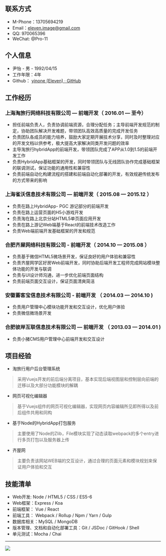 ## 联系方式
* M-Phone：13705694219
* Email：eleven.image@gmail.com
* QQ: 970065396
* WeChat: @Pro-11

## 个人信息
 * 尹怡 - 男 - 1992/04/15
 * 工作年限：4年
 * Github： [yinone (Eleven) · GitHub](https://github.com/yinone)

## 工作经历
### 上海淘旅行网络科技有限公司 — 前端开发（ 2016.01 — 至今）
* 担任前端负责人，负责协调前端资源，合理分配任务；主导前端开发规范的制定，协助团队解决开发难题，带领团队高效高质量的完成开发任务
* 负责团队各成员的能力培养，鼓励大家定期开展技术分享，同时及时整理对应的开发文档以供参考，极大提高大家解决同类开发问题的效率
* 主导淘旅行hybridApp的前端开发，带领团队完成了APP从1.0到1.5的前端开发工作
* 负责HybridApp基础框架的开发，同时带领团队与无线团队协作完成基础框架的联调测试，保证功能的通用性和兼容性
* 负责前端自动化构建流程的搭建和前端自动化部署的开发，有效规避传统发布的方式带来的影响
 

### 上海雀沃信息技术有限公司 — 前端开发（ 2015.08 — 2015.12 ）
* 负责在路上HybridApp- PGC 游记部分的前端开发
* 负责在路上运营页面的H5小游戏开发
* 负责淘在路上北京分站HTML5单页面应用开发
* 负责在路上游记Web端基于React的前端技术改造工作
* 负责Web端前端开发基础框架的开发和规范


### 合肥齐屋网络科技有限公司 - 前端开发（ 2014.10 — 2015.08 ）
* 负责基于微信HTML5微场景开发，保证良好的用户体验和兼容性
* 负责齐屋网学区好房Web前端开发，同时协助后端开发工程师完成网站模块整体功能的开发与联调
* 负责与UI设计师沟通，进一步优化前端页面结构
* 负责前端页面交互设计，保证页面清爽简洁


### 安徽蓄客宝信息技术有限公司 - 前端开发 （ 2014.03 — 2014.10 )
* 负责用户管理中心模块功能开发和交互设计，优化用户体验
* 负责微信微场景开发


### 合肥彼岸互联信息技术有限公司 — 前端开发 （ 2013.03 — 2014.01 )
* 负责小猪CMS用户管理中心前端开发和交互设计

## 项目经验

* 淘旅行用户后台管理系统
> 采用Vuejs开发的前后端分离项目，基本实现后端视图层和控制层向前端的迁移以及大部分功能模块的解耦

* 网页可视化编辑器
> 基于Vuejs组件的网页可视化编辑器，实现网页内容编辑所见即所得以及前后组件共用和同构

* 基于Node的HybridApp打包服务
> 主要使用了Node的Zlib，File模块实现了动态读取webpack的多个entry进行多页打包以及服务器上传

* 齐屋网
> 主要负责该网站WEB端的交互设计，通过合理的页面元素和模块规划来保证用户体验和交互


## 技能清单

* Web开发:   Node / HTML5 / CSS / ES5-6
* Web框架：Express / Koa
* 前端框架： Vue / React
* 前端工具： Webpack / Rollup / Npm / Yarn / Gulp
* 数据库相关：MySQL / MongoDB
* 版本管理、文档和自动化部署工具：Git / JSDoc / GitHook / Shell
* 单元测试：Mocha / Chai

-------------------------------------------------------------------------------

![](https://dl.dropboxusercontent.com/s/blyjx1sh5ncdpqo/vi.png?dl=0)


